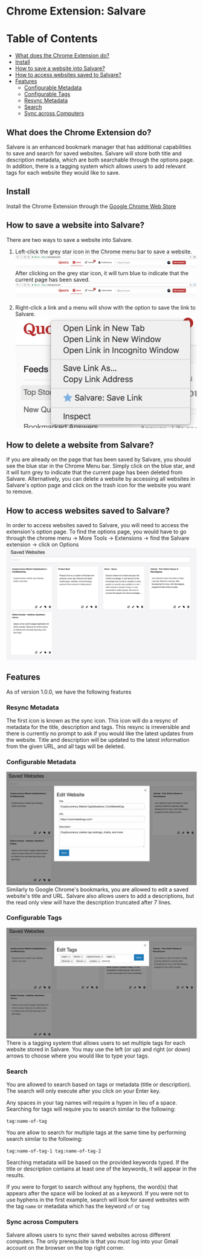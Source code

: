 # Chrome Extension: Salvare

Table of Contents
=================
* [What does the Chrome Extension do?](#what-does-the-chrome-extension-do)
* [Install](#install)
* [How to save a website into Salvare?](#how-to-save-a-website-into-salvare)
* [How to access websites saved to Salvare?](#how-to-acccess-websites-saved-to-salvare)
* [Features](#features)
  * [Configurable Metadata](#configurable-metadata)
  * [Configurable Tags](#configurable-tags)
  * [Resync Metadata](#resync-metadata)
  * [Search](#search)
  * [Sync across Computers](#sync-across-computers)

## What does the Chrome Extension do?
Salvare is an enhanced bookmark manager that has additional capabilities to save and search for saved websites.
Salvare will store both title and description metadata, which are both searchable through the options page.
In addition, there is a tagging system which allows users to add relevant tags for each website they would like to save.

## Install 
Install the Chrome Extension through the [Google Chrome Web Store](https://chrome.google.com/webstore/detail/nheegfpibkcdkjhkecokjgibkbollccd/)

## How to save a website into Salvare?
There are two ways to save a website into Salvare. 
1. Left-click the grey star icon in the Chrome menu bar to save a website.
![Address bar with grey star icon](https://raw.githubusercontent.com/justintieu/salvare/master/markdown-images/chrome-ext-icon-website-not-saved.png) 
After clicking on the grey star icon, it will turn blue to indicate that the current page has been saved.
![Address bar with grey star icon](https://raw.githubusercontent.com/justintieu/salvare/master/markdown-images/chrome-ext-icon-website-saved.png) 

2. Right-click a link and a menu will show with the option to save the link to Salvare.
![Right click menu](https://raw.githubusercontent.com/justintieu/salvare/master/markdown-images/right-click-context-menu.png)

## How to delete a website from Salvare?
If you are already on the page that has been saved by Salvare, you should see the blue star in the Chrome Menu bar. 
Simply click on the blue star, and it will turn grey to indicate that the current page has been deleted from Salvare.
Alternatively, you can delete a website by accessing all websites in Salvare's option page and click on the trash icon for the website you want to remove.

## How to access websites saved to Salvare?
In order to access websites saved to Salvare, you will need to access the extension's option page. 
To find the options page, you would have to go through the chrome menu -> More Tools -> Extensions -> find the Salvare extension -> click on Options
![Salvare Options Page](https://raw.githubusercontent.com/justintieu/salvare/master/markdown-images/options-page.png)

## Features
As of version 1.0.0, we have the following features

### Resync Metadata
The first icon is known as the sync icon. This icon will do a resync of metadata for the title, description and tags.
This resync is irreversible and there is currently no prompt to ask if you would like the latest updates from the website.
Title and description will be updated to the latest information from the given URL, and all tags will be deleted.

### Configurable Metadata
![Edit Website Dialog](https://raw.githubusercontent.com/justintieu/salvare/master/markdown-images/edit-website-dialog.png)
Similarly to Google Chrome's bookmarks, you are allowed to edit a saved website's title and URL. 
Salvare also allows users to add a descriptions, but the read only view will have the description truncated after 7 lines.

### Configurable Tags
![Edit Tags Dialog](https://raw.githubusercontent.com/justintieu/salvare/master/markdown-images/edit-tags-dialog.png)
There is a tagging system that allows users to set multiple tags for each website stored in Salvare. 
You may use the left (or up) and right (or down) arrows to choose where you would like to type your tags. 

### Search
You are allowed to search based on tags or metadata (title or description). The search will only execute after you click on your Enter key.

Any spaces in your tag names will require a hypen in lieu of a space. Searching for tags will require you to search similar to the following: 

```tag:name-of-tag``` 


You are allow to search for multiple tags at the same time by performing search similar to the following: 

```tag:name-of-tag-1 tag:name-of-tag-2```

Searching metadata will be based on the provided keywords typed. If the title or description contains at least one of the keywords, it will appear in the results.

If you were to forget to search without any hyphens, the word(s) that appears after the space will be looked at as a keyword.
If you were not to use hyphens in the first example, search will look for saved websites with the tag `name` or metadata which has the keyword `of` or `tag`

### Sync across Computers
Salvare allows users to sync their saved websites across different computers. The only prerequisite is that you must log into your Gmail account on the browser on the top right corner.
